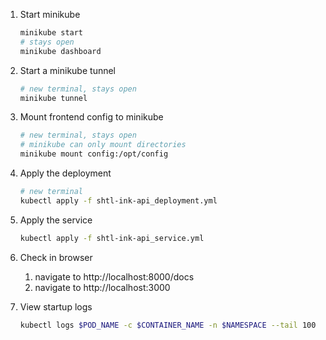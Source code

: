 1. Start minikube
   ```bash
   minikube start
   # stays open
   minikube dashboard
   ```
2. Start a minikube tunnel
   ```bash
   # new terminal, stays open
   minikube tunnel
   ```
3. Mount frontend config to minikube
   ```bash
   # new terminal, stays open
   # minikube can only mount directories
   minikube mount config:/opt/config
   ```
4. Apply the deployment
   ```bash
   # new terminal
   kubectl apply -f shtl-ink-api_deployment.yml
   ```
5. Apply the service
   ```bash
   kubectl apply -f shtl-ink-api_service.yml
   ```
6. Check in browser
   1. navigate to http://localhost:8000/docs
   2. navigate to http://localhost:3000

7. View startup logs
    ```bash
    kubectl logs $POD_NAME -c $CONTAINER_NAME -n $NAMESPACE --tail 100 --follow
    ```